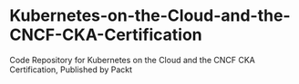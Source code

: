# Kubernetes-on-the-Cloud-and-the-CNCF-CKA-Certification
Code Repository for Kubernetes on the Cloud and the CNCF CKA Certification, Published by Packt

